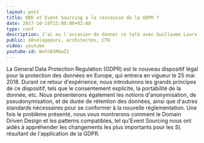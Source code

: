 ```yaml
---
layout: post
title: DDD et Event Sourcing à la rescousse de la GDPR ?
date: 2017-10-19T15:00:00+02:00
type: conf
description: J'ai eu l'occasion de donner ce talk avec Guillaume Lours lors de DevFest Nantes 2017, pour expliquer ce que nous avons fait pour implémenter la GDPR, et comment une approche DDD associée à des patterns connexes nous ont aidé. Il a ensuite été donné plusieurs fois, jusqu'à une dernière représentation lors de Devoxx 2018 (https://www.youtube.com/watch?v=RK4mrpro2B4).
public: développeurs, architectes, CTO
video: youtube
youtube-id: WxFnEXRGwZI
---
```


La General Data Protection Regulation (GDPR) est le nouveau dispositif légal pour la protection des données en Europe, qui entrera en vigueur le 25 mai 2018. Durant ce retour d'expérience, nous introduirons les grands principes de ce dispositif, tels que le consentement explicite, la portabilité de la donnée, etc. Nous présenterons également les notions d'anonymisation, de pseudonymisation, et de durée de rétention des données, ainsi que d'autres standards nécessaires pour se conformer à la nouvelle réglementation. Une fois le problème présenté, nous vous montrerons comment le Domain Driven Design et les patterns compatibles, tel qu'Event Sourcing nous ont aidés à appréhender les changements les plus importants pour les SI, résultant de l'application de la GDPR.

